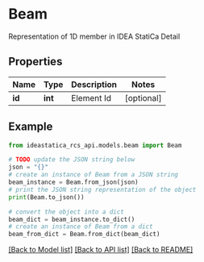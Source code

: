 # Beam

Representation of 1D member in IDEA StatiCa Detail

## Properties

Name | Type | Description | Notes
------------ | ------------- | ------------- | -------------
**id** | **int** | Element Id | [optional] 

## Example

```python
from ideastatica_rcs_api.models.beam import Beam

# TODO update the JSON string below
json = "{}"
# create an instance of Beam from a JSON string
beam_instance = Beam.from_json(json)
# print the JSON string representation of the object
print(Beam.to_json())

# convert the object into a dict
beam_dict = beam_instance.to_dict()
# create an instance of Beam from a dict
beam_from_dict = Beam.from_dict(beam_dict)
```
[[Back to Model list]](../README.md#documentation-for-models) [[Back to API list]](../README.md#documentation-for-api-endpoints) [[Back to README]](../README.md)



